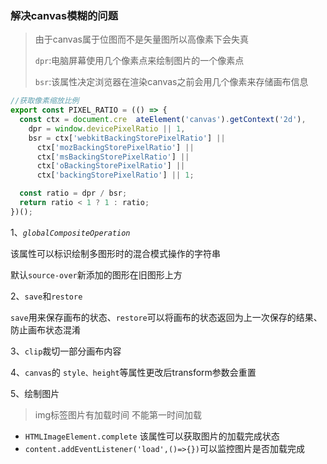 ### 解决canvas模糊的问题

> 由于canvas属于位图而不是矢量图所以高像素下会失真
>
> `dpr`:电脑屏幕使用几个像素点来绘制图片的一个像素点
>
> `bsr`:该属性决定浏览器在渲染canvas之前会用几个像素来存储画布信息

```typescript
//获取像素缩放比例
export const PIXEL_RATIO = (() => {
  const ctx = document.cre	ateElement('canvas').getContext('2d'),
    dpr = window.devicePixelRatio || 1,
    bsr = ctx['webkitBackingStorePixelRatio'] ||
      ctx['mozBackingStorePixelRatio'] ||
      ctx['msBackingStorePixelRatio'] ||
      ctx['oBackingStorePixelRatio'] ||
      ctx['backingStorePixelRatio'] || 1;

  const ratio = dpr / bsr;
  return ratio < 1 ? 1 : ratio;
})();
```

1、*`globalCompositeOperation`*

该属性可以标识绘制多图形时的混合模式操作的字符串

默认`source-over`新添加的图形在旧图形上方

2、`save`和`restore`

​	`save`用来保存画布的状态、`restore`可以将画布的状态返回为上一次保存的结果、防止画布状态混淆

3、`clip`裁切一部分画布内容

4、`canvas`的 `style、height`等属性更改后transform参数会重置

5、绘制图片

> img标签图片有加载时间 不能第一时间加载

- `HTMLImageElement.complete` 该属性可以获取图片的加载完成状态
- `content.addEventListener('load',()=>{})`可以监控图片是否加载完成

```typescript

```

